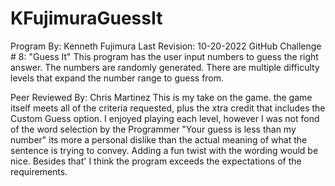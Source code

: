 # KFujimuraGuessIt
Program By: Kenneth Fujimura
Last Revision: 10-20-2022
GitHub Challenge # 8: "Guess It"
This program has the user input numbers to guess the right answer. The numbers are randomly generated. There are multiple difficulty levels that expand the number range to guess from.

Peer Reviewed By: Chris Martinez
This is my take on the game. the game itself meets all of the criteria requested, plus the xtra credit that includes the Custom Guess option. 
I enjoyed playing each level, however I was not fond of the word selection by the Programmer "Your guess is less than my number" its more a personal dislike than the actual meaning of what the sentence is trying to convey. 
Adding a fun twist with the wording would be nice. Besides that' I think the program exceeds the expectations of the requirements. 